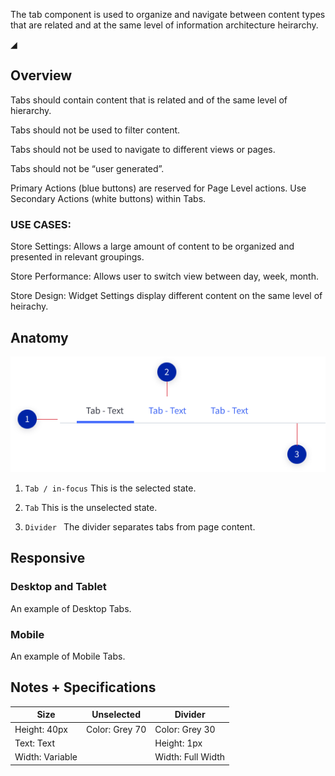 The tab component is used to organize and navigate between content types that are related and at the same level of information architecture heirarchy. 

◢

## Overview 
Tabs should contain content that is related and of the same level of hierarchy.

Tabs should not be used to filter content.

Tabs should not be used to navigate to different views or pages.

Tabs should not be “user generated”.

Primary Actions (blue buttons) are reserved for Page Level actions.
Use Secondary Actions (white buttons) within Tabs. 

 

### USE CASES:
Store Settings: Allows a large amount of content to be organized and presented in relevant groupings. 

Store Performance: Allows user to switch view between day, week, month.

Store Design: Widget Settings display different content on the same level of heirachy.

## Anatomy

![Tabs_Anatomy](https://raw.githubusercontent.com/stevenbennitt/dev-docs/9489e240fdba8da55199c8512a4af922f2fcbe58/assets/images/Tabs_Anatomy.png "Tabs_Anatomy")
1. `Tab / in-focus`
This is the selected state.


2. `Tab`
This is the unselected state.


3. `Divider `
The divider separates tabs from page content.



## Responsive

### Desktop and Tablet

An example of Desktop Tabs.


### Mobile

An example of Mobile Tabs.


## Notes + Specifications


Size | Unselected | Divider
---------|----------|---------
 Height: 40px| Color: Grey 70 | Color: Grey 30
 Text: Text |   | Height: 1px
 Width: Variable |   | Width: Full Width


